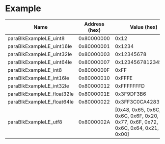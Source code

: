 # Example

| Name | Address (hex) | Value (hex) | Value |
|------|---------------|-------------|-------|
| paraBlkExampleLE_uint8 | 0x80000000 | 0x12 | 18 |
| paraBlkExampleLE_uint16le | 0x80000001 | 0x1234 | 4660 |
| paraBlkExampleLE_uint32le | 0x80000003 | 0x12345678 | 305419896 |
| paraBlkExampleLE_uint64le | 0x80000007 | 0x1234567812345678 | 1311768465173141112 |
| paraBlkExampleLE_int8 | 0x8000000F | 0xFF | 255 |
| paraBlkExampleLE_int16le | 0x80000010 | 0xFFFE | 65534 |
| paraBlkExampleLE_int32le | 0x80000012 | 0xFFFFFFFD | 4294967293 |
| paraBlkExampleLE_float32le | 0x8000001E | 0x3F9DF3B6 | 1.2339999675750732 |
| paraBlkExampleLE_float64le | 0x80000022 | 0x3FF3C0CA4283DE1B | 1.23456789 |
| paraBlkExampleLE_utf8 | 0x8000002A | [0x48, 0x65, 0x6C, 0x6C, 0x6F, 0x20, 0x77, 0x6F, 0x72, 0x6C, 0x64, 0x21, 0x00] | Hello world! |